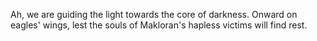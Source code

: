 Ah, we are guiding the light towards the core of darkness. Onward on eagles' wings, lest the souls of Makloran's hapless victims will find rest. 
